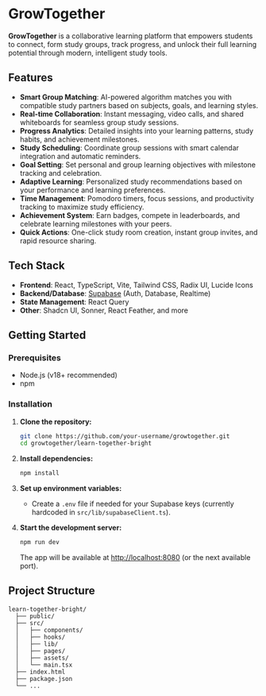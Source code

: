 
# GrowTogether

**GrowTogether** is a collaborative learning platform that empowers students to connect, form study groups, track progress, and unlock their full learning potential through modern, intelligent study tools.

## Features

- **Smart Group Matching**: AI-powered algorithm matches you with compatible study partners based on subjects, goals, and learning styles.
- **Real-time Collaboration**: Instant messaging, video calls, and shared whiteboards for seamless group study sessions.
- **Progress Analytics**: Detailed insights into your learning patterns, study habits, and achievement milestones.
- **Study Scheduling**: Coordinate group sessions with smart calendar integration and automatic reminders.
- **Goal Setting**: Set personal and group learning objectives with milestone tracking and celebration.
- **Adaptive Learning**: Personalized study recommendations based on your performance and learning preferences.
- **Time Management**: Pomodoro timers, focus sessions, and productivity tracking to maximize study efficiency.
- **Achievement System**: Earn badges, compete in leaderboards, and celebrate learning milestones with your peers.
- **Quick Actions**: One-click study room creation, instant group invites, and rapid resource sharing.

## Tech Stack

- **Frontend**: React, TypeScript, Vite, Tailwind CSS, Radix UI, Lucide Icons
- **Backend/Database**: [Supabase](https://supabase.com/) (Auth, Database, Realtime)
- **State Management**: React Query
- **Other**: Shadcn UI, Sonner, React Feather, and more

## Getting Started

### Prerequisites

- Node.js (v18+ recommended)
- npm

### Installation

1. **Clone the repository:**
   ```bash
   git clone https://github.com/your-username/growtogether.git
   cd growtogether/learn-together-bright
   ```

2. **Install dependencies:**
   ```bash
   npm install
   ```

3. **Set up environment variables:**
   - Create a `.env` file if needed for your Supabase keys (currently hardcoded in `src/lib/supabaseClient.ts`).

4. **Start the development server:**
   ```bash
   npm run dev
   ```
   The app will be available at [http://localhost:8080](http://localhost:8080) (or the next available port).

## Project Structure

```
learn-together-bright/
  ├── public/
  ├── src/
  │   ├── components/
  │   ├── hooks/
  │   ├── lib/
  │   ├── pages/
  │   ├── assets/
  │   └── main.tsx
  ├── index.html
  ├── package.json
  └── ...
```
